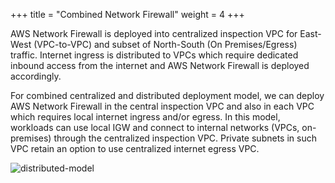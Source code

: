 +++
title = "Combined Network Firewall"
weight = 4
+++

AWS Network Firewall is deployed into centralized inspection VPC for East-West (VPC-to-VPC) and subset of North-South (On Premises/Egress) traffic. Internet ingress is distributed to VPCs which require dedicated inbound access from the internet and AWS Network Firewall is deployed accordingly.

For combined centralized and distributed deployment model, we can deploy AWS Network Firewall in the central inspection VPC and also in each VPC which requires local internet ingress and/or egress. In this model, workloads can use local IGW and connect to internal networks (VPCs, on-premises) through the centralized inspection VPC. Private subnets in such VPC retain an option to use centralized internet egress VPC.

![distributed-model](/images/combined1.png)